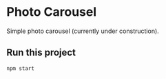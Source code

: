 # Photo Carousel

Simple photo carousel (currently under construction).


## Run this project

```
npm start
```

